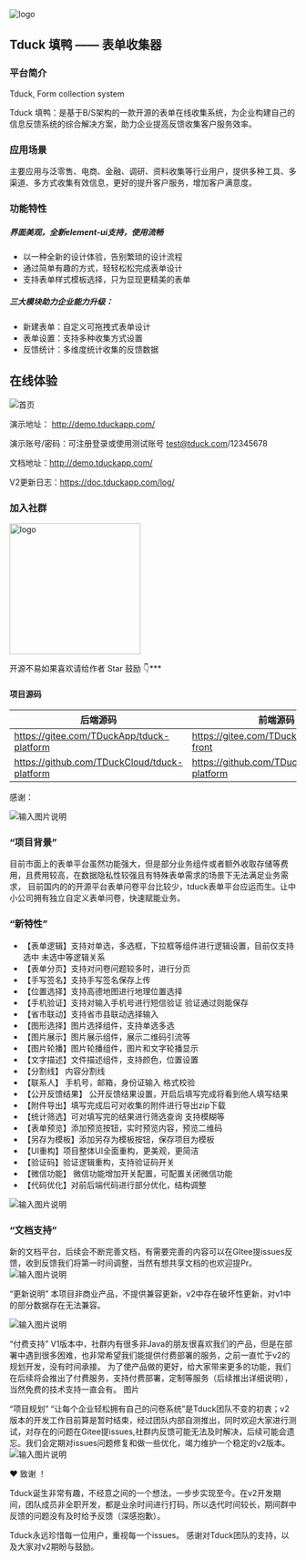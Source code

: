 <p></p>
<p></p>
<p align="left">
  <img alt="logo" src="https://doc.tduckapp.com/img/banner.png" style="margin-bottom: 0px;">
</p>
<h2 align="left">Tduck 填鸭 —— 表单收集器</h2>


### 平台简介

Tduck,  Form collection system

Tduck 填鸭：是基于B/S架构的一款开源的表单在线收集系统，为企业构建自己的信息反馈系统的综合解决方案，助力企业提高反馈收集客户服务效率。


### 应用场景

主要应用与泛零售、电商、金融、调研、资料收集等行业用户，提供多种工具、多渠道、多方式收集有效信息，更好的提升客户服务，增加客户满意度。


### 功能特性
##### 界面美观，全新element-ui支持，使用流畅
- 以一种全新的设计体验，告别繁琐的设计流程
- 通过简单有趣的方式，轻轻松松完成表单设计
- 支持表单样式模板选择，只为显现更精美的表单

##### 三大模块助力企业能力升级：
- 新建表单：自定义可拖拽式表单设计
- 表单设置：支持多种收集方式设置
- 反馈统计：多维度统计收集的反馈数据


## 在线体验
![首页](https://images.gitee.com/uploads/images/2021/0624/103418_43f3b04e_1495174.png "屏幕截图.png")

演示地址：
http://demo.tduckapp.com/

演示账号/密码：可注册登录或使用测试账号  test@tduck.com/12345678

文档地址：http://demo.tduckapp.com/

V2更新日志：https://doc.tduckapp.com/log/

### 加入社群
  <img alt="logo" src="https://images.gitee.com/uploads/images/2021/0625/000242_95748ea0_1674451.png" style="margin-bottom: 0px;" width="230px">

开源不易如果喜欢请给作者 Star 鼓励 👇***

#### 项目源码

|   后端源码  |   前端源码  |
|--- | --- |
|  https://gitee.com/TDuckApp/tduck-platform   |  https://gitee.com/TDuckApp/tduck-front   |
|  https://github.com/TDuckCloud/tduck-platform   |  https://github.com/TDuckCloud/tduck-platform   |

感谢：

![输入图片说明](https://images.gitee.com/uploads/images/2021/0624/105039_de3beb64_1495174.png "公司logo应用规范 -07.png" )

### “项目背景”
目前市面上的表单平台虽然功能强大，但是部分业务组件或者额外收取存储等费用，且费用较高，在数据隐私性较强且有特殊表单需求的场景下无法满足业务需求，
目前国内的的开源平台表单问卷平台比较少，tduck表单平台应运而生。让中小公司拥有独立自定义表单问卷，快速赋能业务。

### “新特性”

- 【表单逻辑】支持对单选，多选框，下拉框等组件进行逻辑设置，目前仅支持选中 未选中等逻辑关系
- 【表单分页】支持对问卷问题较多时，进行分页
- 【手写签名】支持手写签名保存上传
- 【位置选择】支持高德地图进行地理位置选择
- 【手机验证】支持对输入手机号进行短信验证 验证通过则能保存
- 【省市联动】支持省市县联动选择输入
- 【图形选择】图片选择组件，支持单选多选
- 【图片展示】图片展示组件，展示二维码引流等
- 【图片轮播】图片轮播组件，图片和文字轮播显示
- 【文字描述】文件描述组件，支持颜色，位置设置
- 【分割线】 内容分割线
- 【联系人】 手机号，邮箱，身份证输入 格式校验
- 【公开反馈结果】 公开反馈结果设置，开启后填写完成将看到他人填写结果
- 【附件导出】填写完成后可对收集的附件进行导出zip下载
- 【统计筛选】可对填写完的结果进行筛选查询 支持模糊等
- 【表单预览】添加预览按钮，实时预览内容，预览二维码
- 【另存为模板】添加另存为模板按钮，保存项目为模板
- 【UI重构】项目整体UI全面重构，更美观，更简洁
- 【验证码】验证逻辑重构，支持验证码开关
- 【微信功能】 微信功能增加开关配置，可配置关闭微信功能
- 【代码优化】对前后端代码进行部分优化，结构调整

![输入图片说明](https://images.gitee.com/uploads/images/2021/0625/000932_eb5728c8_1674451.png "屏幕截图.png")

### “文档支持”
新的文档平台，后续会不断完善文档，有需要完善的内容可以在GItee提issues反馈，收到反馈我们将第一时间调整，当然有想共享文档的也欢迎提Pr。
![输入图片说明](https://images.gitee.com/uploads/images/2021/0625/001013_eb945bce_1674451.png "屏幕截图.png")


“更新说明”
本项目非商业产品，不提供兼容更新，v2中存在破坏性更新，对v1中的部分数据存在无法兼容。

![输入图片说明](https://images.gitee.com/uploads/images/2021/0625/001053_f3c320c4_1674451.png "屏幕截图.png")

“付费支持”
V1版本中，社群内有很多非Java的朋友很喜欢我们的产品，但是在部署中遇到很多困难，也非常希望我们能提供付费部署的服务，之前一直忙于v2的规划开发，没有时间承接。
为了使产品做的更好，给大家带来更多的功能，我们在后续将会推出了付费服务，支持付费部署，定制等服务（后续推出详细说明），当然免费的技术支持一直会有。
图片

“项目规划”
“让每个企业轻松拥有自己的问卷系统”是Tduck团队不变的初衷；v2版本的开发工作目前算是暂时结束，经过团队内部自测推出，同时欢迎大家进行测试，对存在的问题在Gitee提issues,社群内反馈可能无法及时解决，后续可能会遗忘。我们会定期对issues问题修复和做一些优化，竭力维护一个稳定的v2版本。
![输入图片说明](https://images.gitee.com/uploads/images/2021/0625/001803_d0b579e3_1674451.png "屏幕截图.png")

 :heart: 致谢 ！

Tduck诞生非常有趣，不经意之间的一个想法，一步步实现至今。在v2开发期间，团队成员非全职开发，都是业余时间进行打码，所以迭代时间较长，期间群中反馈的问题没有及时给予反馈（深感抱歉）。

Tduck永远珍惜每一位用户，重视每一个issues。
感谢对Tduck团队的支持，以及大家对v2期盼与鼓励。
